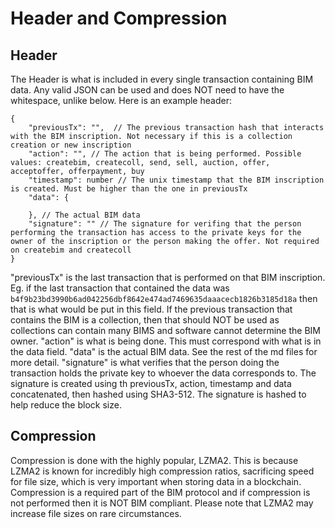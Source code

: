 # Header and Compression

## Header

The Header is what is included in every single transaction containing BIM data. Any valid JSON can be used and does NOT need to have the whitespace, unlike below. Here is an example header:

```
{
    "previousTx": "",  // The previous transaction hash that interacts with the BIM inscription. Not necessary if this is a collection creation or new inscription
    "action": "", // The action that is being performed. Possible values: createbim, createcoll, send, sell, auction, offer, acceptoffer, offerpayment, buy
    "timestamp": number // The unix timestamp that the BIM inscription is created. Must be higher than the one in previousTx
    "data": {

    }, // The actual BIM data
    "signature": "" // The signature for verifing that the person performing the transaction has access to the private keys for the owner of the inscription or the person making the offer. Not required on createbim and createcoll
}
```
"previousTx" is the last transaction that is performed on that BIM inscription. Eg. if the last transaction that contained the data was `b4f9b23bd3990b6ad042256dbf8642e474ad7469635daaacecb1826b3185d18a` then that is what would be put in this field. If the previous transaction that contains the BIM is a collection, then that should NOT be used as collections can contain many BIMS and software cannot determine the BIM owner.
"action" is what is being done. This must correspond with what is in the data field.
"data" is the actual BIM data. See the rest of the md files for more detail.
"signature" is what verifies that the person doing the transaction holds the private key to whoever the data corresponds to. The signature is created using th previousTx, action, timestamp and data concatenated, then hashed using SHA3-512. The signature is hashed to help reduce the block size.

## Compression

Compression is done with the highly popular, LZMA2. This is because LZMA2 is known for incredibly high compression ratios, sacrificing speed for file size, which is very important when storing data in a blockchain. Compression is a required part of the BIM protocol and if compression is not performed then it is NOT BIM compliant. Please note that LZMA2 may increase file sizes on rare circumstances.